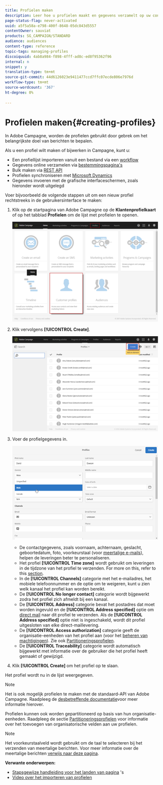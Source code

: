 ```yaml
---
title: Profielen maken
description: Leer hoe u profielen maakt en gegevens verzamelt op uw contactpersonen, met behulp van API's, importmogelijkheden, online aankopen, automatische of handmatige updates.
page-status-flag: never-activated
uuid: a5f5a58a-e798-400f-8648-05dc843d5557
contentOwner: sauviat
products: SG_CAMPAIGN/STANDARD
audience: audiences
content-type: reference
topic-tags: managing-profiles
discoiquuid: 4ab8a984-f898-4fff-ad8c-ed8f95362f96
internal: n
snippet: y
translation-type: tm+mt
source-git-commit: 44d6126023e9411477ccd7ffc07ecde806e7976d
workflow-type: tm+mt
source-wordcount: '367'
ht-degree: 0%

---
```



# Profielen maken{#creating-profiles}

In Adobe Campagne, worden de profielen gebruikt door gebrek om het belangrijkste doel van berichten te bepalen.

Als u een profiel wilt maken of bijwerken in Campagne, kunt u:

* Een profiellijst importeren vanuit een bestand via een [workflow](../../automating/using/creating-import-workflow-templates.md)
* Gegevens online verzamelen via [bestemmingspagina&#39;s](../../channels/using/getting-started-with-landing-pages.md)
* Bulk maken via [REST API](../../api/using/get-started-apis.md)
* Profielen synchroniseren met [Microsoft Dynamics](../../integrating/using/working-with-campaign-standard-and-microsoft-dynamics-365.md)
* Gegevens invoeren met de grafische interfaceschermen, zoals hieronder wordt uitgelegd

Voer bijvoorbeeld de volgende stappen uit om een nieuw profiel rechtstreeks in de gebruikersinterface te maken:

1. Klik op de startpagina van Adobe Campagne op de **Klantenprofielkaart** of op het tabblad **Profielen** om de lijst met profielen te openen.

   ![](assets/profile_creation_1.png)

1. Klik vervolgens **[!UICONTROL Create]**.

   ![](assets/profile_creation.png)

1. Voer de profielgegevens in.

   ![](assets/profile_creation1.png)

   * De contactgegevens, zoals voornaam, achternaam, geslacht, geboortedatum, foto, voorkeurstaal (voor [meertalige e-mails](../../channels/using/creating-a-multilingual-email.md)), helpen de leveringen beter te personaliseren.
   * Het profiel **[!UICONTROL Time zone]** wordt gebruikt om leveringen in de tijdzone van het profiel te verzenden. For more on this, refer to this [section](../../sending/using/sending-messages-at-the-recipient-s-time-zone.md).
   * In de **[!UICONTROL Channels]** categorie met het e-mailadres, het mobiele telefoonnummer en de optie om te weigeren, kunt u zien welk kanaal het profiel kan worden bereikt.
   * De **[!UICONTROL No longer contact]** categorie wordt bijgewerkt zodra het profiel zich afmeldt bij een kanaal.
   * De **[!UICONTROL Address]** categorie bevat het postadres dat moet worden ingevuld en de **[!UICONTROL Address specified]** optie om [direct mail](../../channels/using/about-direct-mail.md) naar dit profiel te verzenden. Als de **[!UICONTROL Address specified]** optie niet is ingeschakeld, wordt dit profiel uitgesloten van elke direct-maillevering.
   * De **[!UICONTROL Access authorization]** categorie geeft de organisatie-eenheden van het profiel aan (voor het [beheren van machtigingen](../../administration/using/about-access-management.md)). Zie ook [Partitioneringsprofielen](../../administration/using/organizational-units.md#partitioning-profiles).
   * De **[!UICONTROL Traceability]** categorie wordt automatisch bijgewerkt met informatie over de gebruiker die het profiel heeft gemaakt of gewijzigd.

1. Klik **[!UICONTROL Create]** om het profiel op te slaan.

Het profiel wordt nu in de lijst weergegeven.

>[!NOTE]
>
>Het is ook mogelijk profielen te maken met de standaard-API van Adobe Campagne. Raadpleeg de [desbetreffende documentatie](../../api/using/creating-profiles.md)voor meer informatie hierover.

Profielen kunnen ook worden gepartitioneerd op basis van hun organisatie-eenheden. Raadpleeg de sectie [Partitioneringsprofielen](../../administration/using/organizational-units.md#partitioning-profiles) voor informatie over het toevoegen van organisatorische velden aan uw profielen.

>[!NOTE]
>
>Het voorkeurstaalveld wordt gebruikt om de taal te selecteren bij het verzenden van meertalige berichten. Voor meer informatie over de meertalige berichten [verwijs naar deze pagina](../../channels/using/creating-a-multilingual-email.md).

**Verwante onderwerpen:**

* [Stapsgewijze handleiding voor het landen van pagina](../../channels/using/getting-started-with-landing-pages.md) &#39;s
* [Video over het importeren van profielen](https://video.tv.adobe.com/v/24993?captions=dut)
